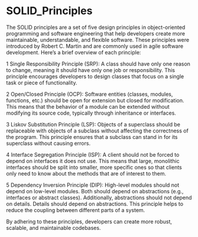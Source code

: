 # SOLID_Principles
The SOLID principles are a set of five design principles in object-oriented programming and software engineering that help developers create more maintainable, understandable, and flexible software. These principles were introduced by Robert C. Martin and are commonly used in agile software development. Here’s a brief overview of each principle:

1 Single Responsibility Principle (SRP): 
A class should have only one reason to change, meaning it should have only one job or responsibility. This principle encourages developers to design classes that focus on a single task or piece of functionality.

2 Open/Closed Principle (OCP): 
Software entities (classes, modules, functions, etc.) should be open for extension but closed for modification. This means that the behavior of a module can be extended without modifying its source code, typically through inheritance or interfaces.

3 Liskov Substitution Principle (LSP):
Objects of a superclass should be replaceable with objects of a subclass without affecting the correctness of the program. This principle ensures that a subclass can stand in for its superclass without causing errors.

4 Interface Segregation Principle (ISP): A client should not be forced to depend on interfaces it does not use. This means that large, monolithic interfaces should be split into smaller, more specific ones so that clients only need to know about the methods that are of interest to them.

5 Dependency Inversion Principle (DIP): High-level modules should not depend on low-level modules. Both should depend on abstractions (e.g., interfaces or abstract classes). Additionally, abstractions should not depend on details. Details should depend on abstractions. This principle helps to reduce the coupling between different parts of a system.

By adhering to these principles, developers can create more robust, scalable, and maintainable codebases.

